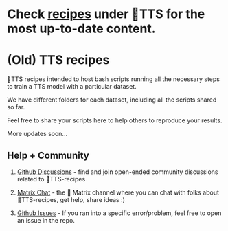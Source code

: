 # Check [recipes](https://github.com/coqui-ai/TTS/tree/dev/recipes) under 🐸TTS for the most up-to-date content.

# (Old) TTS recipes 
🐸TTS recipes intended to host bash scripts running all the necessary steps to train a TTS model with a particular dataset. 

We have different folders for each dataset, including all the scripts shared so far. 

Feel free to share your scripts here to help others to reproduce your results.

More updates soon...

Help + Community
----------------

1. [Github Discussions](https://github.com/coqui-ai/tts-recipes/discussions/) - find and join open-ended community discussions related to 🐸TTS-recipes

2. [Matrix Chat](https://matrix.to/#/#coqui-ai_TTS:gitter.im) - the 🐸 Matrix channel where you can chat with folks about 🐸TTS-recipes, get help, share ideas :)

3. [Github Issues](https://github.com/coqui-ai/tts-recipes/issues) - If you ran into a specific error/problem, feel free to open an issue in the repo.
